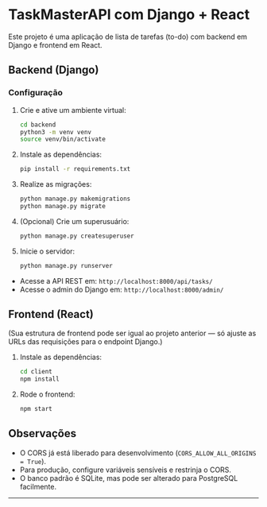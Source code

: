 # TaskMasterAPI com Django + React

Este projeto é uma aplicação de lista de tarefas (to-do) com backend em Django e frontend em React.

## Backend (Django)

### Configuração

1. Crie e ative um ambiente virtual:
   ```bash
   cd backend
   python3 -m venv venv
   source venv/bin/activate
   ```

2. Instale as dependências:
   ```bash
   pip install -r requirements.txt
   ```

3. Realize as migrações:
   ```bash
   python manage.py makemigrations
   python manage.py migrate
   ```

4. (Opcional) Crie um superusuário:
   ```bash
   python manage.py createsuperuser
   ```

5. Inicie o servidor:
   ```bash
   python manage.py runserver
   ```

- Acesse a API REST em: `http://localhost:8000/api/tasks/`
- Acesse o admin do Django em: `http://localhost:8000/admin/`

## Frontend (React)

(Sua estrutura de frontend pode ser igual ao projeto anterior — só ajuste as URLs das requisições para o endpoint Django.)

1. Instale as dependências:
   ```bash
   cd client
   npm install
   ```

2. Rode o frontend:
   ```bash
   npm start
   ```

## Observações

- O CORS já está liberado para desenvolvimento (`CORS_ALLOW_ALL_ORIGINS = True`).
- Para produção, configure variáveis sensíveis e restrinja o CORS.
- O banco padrão é SQLite, mas pode ser alterado para PostgreSQL facilmente.

---